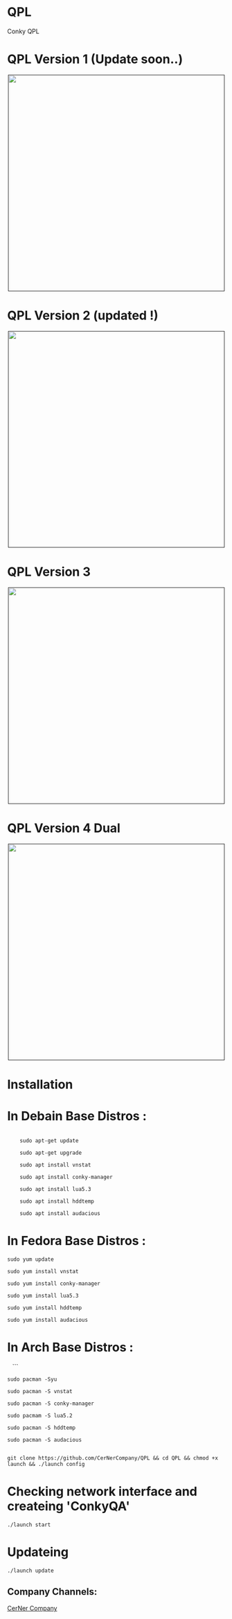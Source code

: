 # QPL
Conky QPL


# QPL Version 1 (Update soon..)

<div align="center"><a href=""><img src="http://s9.picofile.com/file/8326270942/DeepinScreenshot_20180513230716.png" width="500"></a></div>




# QPL Version 2 (updated !)

<div align="center"><a href=""><img src="http://s9.picofile.com/file/8338031800/Screenshot_from_2018_09_23_13_23_46.png" width="500"></a></div>



# QPL Version 3 

<div align="center"><a href=""><img src="http://s8.picofile.com/file/8330540200/DeepinScreenshot_20180630152150.png" width="500"></a></div>




# QPL Version 4 Dual

<div align="center"><a href=""><img src="http://s8.picofile.com/file/8343077834/VP.png" width="500"></a></div>

# Installation


# In Debain Base Distros :
```

    sudo apt-get update 
 
    sudo apt-get upgrade

    sudo apt install vnstat 

    sudo apt install conky-manager
    
    sudo apt install lua5.3
    
    sudo apt install hddtemp
    
    sudo apt install audacious

 ```
# In Fedora Base Distros :

    sudo yum update

    sudo yum install vnstat

    sudo yum install conky-manager
    
    sudo yum install lua5.3

    sudo yum install hddtemp
    
    sudo yum install audacious


# In Arch Base Distros :
    ```
    
    sudo pacman -Syu

    sudo pacman -S vnstat

    sudo pacman -S conky-manager
    
    sudo pacmam -S lua5.2
    
    sudo pacman -S hddtemp
    
    sudo pacman -S audacious


 ```

 git clone https://github.com/CerNerCompany/QPL && cd QPL && chmod +x launch && ./launch config
```




 # Checking network interface and createing 'ConkyQA'
 ```
 ./launch start
 
 ```

# Updateing 

``` 
./launch update

```


Company Channels:
--------------------
[CerNer Company](https://t.me/CerNerCompany)

